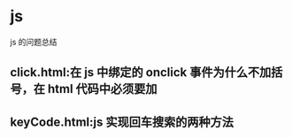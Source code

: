 # js

js 的问题总结

## click.html:在 js 中绑定的 onclick 事件为什么不加括号，在 html 代码中必须要加

## keyCode.html:js 实现回车搜索的两种方法

